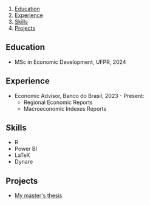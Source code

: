 1. [Education](#education)
2. [Experience](#experience)
3. [Skills](#skills)
4. [Projects](#projects)

## Education <a name="education"></a>
- MSc in Economic Development, UFPR, 2024

## Experience <a name="experience"></a>
- Economic Advisor, Banco do Brasil, 2023 - Present:
  - Regional Economic Reports
  - Macroeconomic Indexes Reports

## Skills <a name="skills"></a>
- R
- Power BI
- LaTeX
- Dynare

## Projects <a name="projects"></a>
- [My master's thesis][def]

[def]: https://github.com/andrlb/mastersthesis